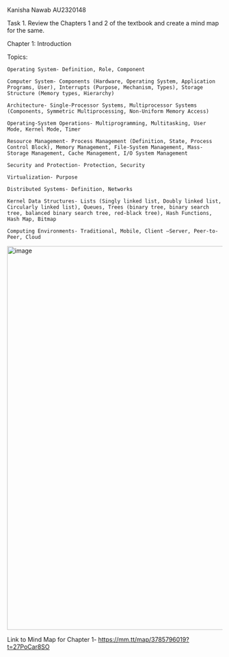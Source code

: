 Kanisha Nawab
AU2320148

Task 1. Review the Chapters 1 and 2 of the textbook and create a mind map for the same.

Chapter 1: Introduction

  Topics:
  
    Operating System- Definition, Role, Component
    
    Computer System- Components (Hardware, Operating System, Application Programs, User), Interrupts (Purpose, Mechanism, Types), Storage Structure (Memory types, Hierarchy)
    
    Architecture- Single-Processor Systems, Multiprocessor Systems (Components, Symmetric Multiprocessing, Non-Uniform Memory Access)
    
    Operating-System Operations- Multiprogramming, Multitasking, User Mode, Kernel Mode, Timer
    
    Resource Management- Process Management (Definition, State, Process Control Block), Memory Management, File-System Management, Mass-Storage Management, Cache Management, I/O System Management
    
    Security and Protection- Protection, Security
    
    Virtualization- Purpose
    
    Distributed Systems- Definition, Networks
    
    Kernel Data Structures- Lists (Singly linked list, Doubly linked list, Circularly linked list), Queues, Trees (binary tree, binary search tree, balanced binary search tree, red-black tree), Hash Functions, Hash Map, Bitmap
    
    Computing Environments- Traditional, Mobile, Client –Server, Peer-to-Peer, Cloud

<img width="1015" height="897" alt="image" src="https://github.com/user-attachments/assets/c77a754e-4cee-48b4-b53a-29cfdd898741" />

Link to Mind Map for Chapter 1- https://mm.tt/map/3785796019?t=27PoCar8SO
